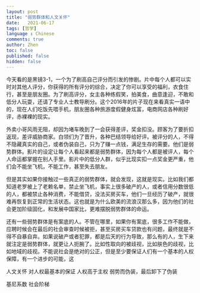 ```yaml
---
layout: post
title: "弱势群体和人文关怀"
date:   2021-06-17
tags: [哲学]
language : Chinese
comments: true
author: Zhen
toc: false
published: false
hidden: false
---
```

今天看的是黑镜3-1，一个为了刷高自己评分而引发的惨剧。片中每个人都可以实时对其他人评分，你获得的所有评分的综合，决定了你可以享受的福利，衣食住行，甚至是朋友圈。为了刷高评分，女主各种练假笑，拍美食，曲意逢迎，不敢和低分人玩耍，还请了专业人士教导刷分。这个2016年的片子现在来看真实一语中的，现在人们吃饭先喂手机，朋友圈各种旅游度假健身炫富，电商网店各种刷好评，赤裸裸的现实。

外卖小哥风雨无阻，却因为堵车晚到了一会获得差评，奖金扣没。顾客为了要折扣返现，差评威胁商家。白领们为了晋升，各种巴结领导给好评。被评分的人，不得不隐藏真实的自己，或者伪装自己，只为了赚一点钱，满足生存的需要。他们是弱势群体。影片的设定让每个人看起来都是弱势群体，因为每个人都是被评人，每个人命运都掌握在别人手里。影片中的低分人群，似乎比现实扣一点奖金更严重，他们会不能坐飞机，不能工作，甚至失去朋友。

但是其实如果你接触过一些真正的弱势群体，就会发现，这就是现实。比如我们都知道老罗被上了老赖名单，禁止坐飞机，事实上很多破产的人，或者信用分数很低的人，都被禁止各种消费，不能借贷，没法买房买车，他们一旦经历了破产，就很难再恢复到正常的生活状态。这也就是为什么欧美的流浪汉那么多，因为他们的社会更加阶级固化，和发展中国家比，更难摆脱弱势群体的命运。

还有一些弱势群体是有案底的人。不管在哪里，如果你有案底，很多工作不能做，应聘时候会在最后的社会审查时候被拒，甚至买房买车贷款也有问题，最终就是不得不自暴自弃。如果说破产或者犯罪，都是后天的行为导致，那么有的人，生下来就注定是弱势群体，就更让人扼腕了。比如性取向的被歧视，比如肤色的歧视，比如地域的歧视。不能说社会是绝对的公正，但是至少要保证人们有一个基本的人权保障，有一个进步的可能，这


人文关怀 对人权最基本的保证 人权高于主权
弱势而伪装，最后卸下了伪装
   

基尼系数 社会阶梯


<!--stackedit_data:
eyJoaXN0b3J5IjpbMzgxMzM0MDM2LC0xNDY0MjUwMDEwXX0=
-->